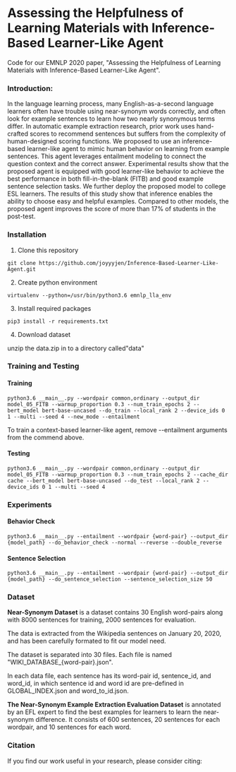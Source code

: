 # Assessing the Helpfulness of Learning Materials with Inference-Based Learner-Like Agent

Code for our EMNLP 2020 paper, "Assessing the Helpfulness of Learning Materials with Inference-Based Learner-Like Agent".

### Introduction:
In the language learning process, many English-as-a-second language learners often have trouble using near-synonym words correctly, and often look for example sentences to learn how two nearly synonymous terms differ. In automatic example extraction research, prior work uses hand-crafted scores to recommend sentences but suffers from the complexity of human-designed scoring functions. We proposed to use an inference-based learner-like agent to mimic human behavior on learning from example sentences. This agent leverages entailment modeling to connect the question context and the correct answer.
Experimental results show that the proposed agent is equipped with good learner-like behavior to achieve the best performance in both fill-in-the-blank (FITB) and good example sentence selection tasks. We further deploy the proposed model to college ESL learners. The results of this study show that inference enables the ability to choose easy and helpful examples. Compared to other models, the proposed agent improves the score of more than 17\% of students in the post-test.


### Installation
1. Clone this repository
```
git clone https://github.com/joyyyjen/Inference-Based-Learner-Like-Agent.git
```
2. Create python environment 
```
virtualenv --python=/usr/bin/python3.6 emnlp_lla_env
```
3. Install required packages
```
pip3 install -r requirements.txt 
```

4. Download dataset

unzip the data.zip in to a directory called"data"

### Training and Testing

#### Training

```
python3.6 __main__.py --wordpair common,ordinary --output_dir model_05_FITB --warmup_proportion 0.3 --num_train_epochs 2 --bert_model bert-base-uncased --do_train --local_rank 2 --device_ids 0 1 --multi --seed 4 --new_mode --entailment 
```
To train a context-based learner-like agent, remove --entailment arguments from the commend above. 

#### Testing

``` 
python3.6 __main__.py --wordpair common,ordinary --output_dir model_05_FITB --warmup_proportion 0.3 --num_train_epochs 2 --cache_dir cache --bert_model bert-base-uncased --do_test --local_rank 2 --device_ids 0 1 --multi --seed 4
```

### Experiments
#### Behavior Check

```
python3.6 __main__.py --entailment --wordpair {word-pair} --output_dir {model_path} --do_behavior_check --normal --reverse --double_reverse
```

#### Sentence Selection

```
python3.6 __main__.py --entailment --wordpair {word-pair} --output_dir {model_path} --do_sentence_selection --sentence_selection_size 50
```            
          
### Dataset

**Near-Synonym Dataset** is a dataset contains 30 English word-pairs along with 8000 sentences for training, 2000 sentences for evaluation. 

The data is extracted from the Wikipedia sentences on January 20, 2020, and has been carefully formated to fit our model need. 

The dataset is separated into 30 files. Each file is named "WIKI_DATABASE_{word-pair}.json".

In each data file, each sentence has its word-pair id, sentence_id, and word_id, in which sentence id and word id are pre-defined in GLOBAL_INDEX.json and word_to_id.json.

**The Near-Synonym Example Extraction Evaluation Dataset** is annotated by an EFL expert to find the best examples for learners to learn the near-synonym difference. It consists of 600 sentences, 20 sentences for each wordpair, and 10 sentences for each word.

### Citation
If you find our work useful in your research, please consider citing: 
